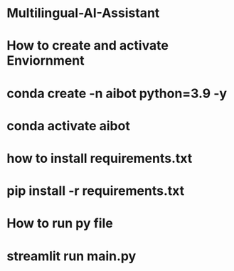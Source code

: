 # Multilingual-AI-Assistant

# How to  create and activate Enviornment

# conda create -n aibot python=3.9 -y
# conda activate aibot
# how to install requirements.txt
# pip install -r requirements.txt

# How to run py file

# streamlit run main.py
